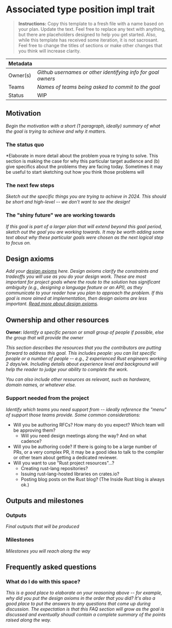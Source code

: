 # Associated type position impl trait

> **Instructions:** Copy this template to a fresh file with a name based on your plan.
> Update the text. Feel free to replace any text with anything, but there are placeholders
> designed to help you get started. Also, while this template has received some iteration,
> it is not sacrosant. Feel free to change the titles of sections or make other changes that you think 
> will increase clarity.

| Metadata | |
| --- | --- |
| Owner(s) | *Github usernames or other identifying info for goal owners* |
| Teams | *Names of teams being asked to commit to the goal* |
| Status | WIP |

## Motivation

*Begin the motivation with a short (1 paragraph, ideally) summary of what the goal is trying to achieve and why it matters.*

### The status quo

*Elaborate in more detail about the problem youa re trying to solve. This section is making the case for why this particular target audience and (b) give specifics about the problems they are facing today. Sometimes it may be useful to start sketching out how you think those problems will 

### The next few steps

*Sketch out the specific things you are trying to achieve in 2024. This should be short and high-level -- we don't want to see the design!*

### The "shiny future" we are working towards

*If this goal is part of a larger plan that will extend beyond this goal period, sketch out the goal you are working towards. It may be worth adding some text about why these particular goals were chosen as the next logical step to focus on.*

## Design axioms

*Add your [design axioms][da] here. Design axioms clarify the constraints and tradeoffs you will use as you do your design work. These are most important for project goals where the route to the solution has significant ambiguity (e.g., designing a language feature or an API), as they communicate to your reader how you plan to approach the problem. If this goal is more aimed at implementation, then design axioms are less important. [Read more about design axioms][da].*

[da]: ../about/design_axioms.md

## Ownership and other resources

**Owner:** *Identify a specific person or small group of people if possible, else the group that will provide the owner*

*This section describes the resources that you the contributors are putting forward to address this goal. This includes people: you can list specific people or a number of people -- e.g., 2 experienced Rust engineers working 2 days/wk. Including details about experience level and background will help the reader to judge your ability to complete the work.*

*You can also include other resources as relevant, such as hardware, domain names, or whatever else.*

### Support needed from the project

*Identify which teams you need support from -- ideally reference the "menu" of support those teams provide. Some common considerations:*

* Will you be authoring RFCs? How many do you expect? Which team will be approving them?
    * Will you need design meetings along the way? And on what cadence?
* Will you be authoring code? If there is going to be a large number of PRs, or a very complex PR, it may be a good idea to talk to the compiler or other team about getting a dedicated reviewer.
* Will you want to use "Rust project resources"...?
    * Creating rust-lang repositories?
    * Issuing rust-lang-hosted libraries on crates.io?
    * Posting blog posts on the Rust blog? (The Inside Rust blog is always ok.)

## Outputs and milestones

### Outputs

*Final outputs that will be produced*

### Milestones

*Milestones you will reach along the way*

## Frequently asked questions

### What do I do with this space?

*This is a good place to elaborate on your reasoning above -- for example, why did you put the design axioms in the order that you did? It's also a good place to put the answers to any questions that come up during discussion. The expectation is that this FAQ section will grow as the goal is discussed and eventually shoudl contain a complete summary of the points raised along the way.*